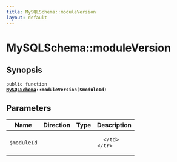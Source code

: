 ```yaml
---
title: MySQLSchema::moduleVersion
layout: default
---
```


# MySQLSchema::moduleVersion

## Synopsis

<code>public function <b><a href="MySQLSchema">MySQLSchema</a>::moduleVersion</b>(<b>$moduleId</b>)</code>

## Parameters

<table>
  <thead>
    <tr>
      <th>Name</th>
      <th>Direction</th>
      <th>Type</th>
      <th>Description</th>
    </tr>
  </thead>
  <tbody>
    <tr>
      <td><code>$moduleId</code>
      <td><i></i></td>
      <td></td>
      <td>

      </td>
    </tr>
  </tbody>
</table>

